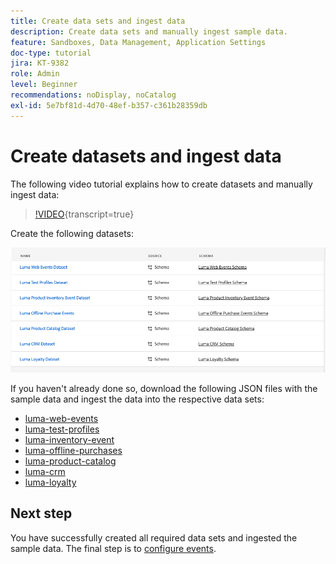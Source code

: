 ```yaml
---
title: Create data sets and ingest data
description: Create data sets and manually ingest sample data.
feature: Sandboxes, Data Management, Application Settings
doc-type: tutorial
jira: KT-9382
role: Admin
level: Beginner
recommendations: noDisplay, noCatalog
exl-id: 5e7bf81d-4d70-48ef-b357-c361b28359db
---
```

# Create datasets and ingest data

The following video tutorial explains how to create datasets and manually ingest data:

>[!VIDEO](https://video.tv.adobe.com/v/334293?quality=12&learn=on){transcript=true}

Create the following datasets:

![Create datasets](/help/tutorial-configure-a-training-sandbox/assets/datasets.png)

If you haven't already done so, download the following JSON files with the sample data and ingest the data into the respective data sets:

* [luma-web-events](/help/tutorial-configure-a-training-sandbox/assets/luma-data/luma-web-events.json)
* [luma-test-profiles](/help/tutorial-configure-a-training-sandbox/assets/luma-data/luma-test-profiles.json)
* [luma-inventory-event](/help/tutorial-configure-a-training-sandbox/assets/luma-data/luma-inventory-events.json)
* [luma-offline-purchases](/help/tutorial-configure-a-training-sandbox/assets/luma-data/luma-offline-purchases.json)
* [luma-product-catalog](/help/tutorial-configure-a-training-sandbox/assets/luma-data/luma-product-catalog.json)
* [luma-crm](/help/tutorial-configure-a-training-sandbox/assets/luma-data/luma-crm.json)
* [luma-loyalty](/help/tutorial-configure-a-training-sandbox/assets/luma-data/luma-loyalty.json)


## Next step

You have successfully created all required data sets and ingested the sample data. The final step is to [configure events](/help/tutorial-configure-a-training-sandbox/configure-events.md).
